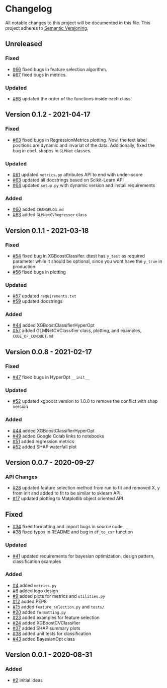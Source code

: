 # Changelog
All notable changes to this project will be documented in this file.
This project adheres to [Semantic Versioning](http://semver.org/).

## Unreleased
### Fixed
* [#66](https://github.com/slickml/slick-ml/pull/66) fixed bugs in feature selection algorithm. 
* [#67](https://github.com/slickml/slick-ml/pull/67) fixed bugs in metrics. 

### Updated
* [#66](https://github.com/slickml/slick-ml/pull/66) updated the order of the functions inside each class.

## Version 0.1.2 - 2021-04-17

### Fixed
* [#63](https://github.com/slickml/slick-ml/pull/63) fixed bugs in RegressionMetrics plotting. Now, the text label positions are dynamic and invariat of the data. Additionally, fixed the bug in coef. shapes in `GLMNet` classes. 

### Updated
* [#61](https://github.com/slickml/slick-ml/pull/61) updated `metrics.py` attributes API to end with under-score
* [#63](https://github.com/slickml/slick-ml/pull/63) updated all docstrings based on Scikit-Learn API
* [#64](https://github.com/slickml/slick-ml/pull/64) updated `setup.py` with dynamic version and install requirements

### Added
* [#60](https://github.com/slickml/slick-ml/pull/60) added `CHANGELOG.md`
* [#63](https://github.com/slickml/slick-ml/pull/63) added `GLMNetCVRegressor` class

## Version 0.1.1 - 2021-03-18

### Fixed
* [#54](https://github.com/slickml/slick-ml/pull/54) fixed bug in XGBoostClassifer. dtest has `y_test` as required parameter while it should be optional, since you wont have the `y_true` in production.
* [#56](https://github.com/slickml/slick-ml/pull/56) fixed bugs in plotting

### Updated
* [#57](https://github.com/slickml/slick-ml/pull/57) updated `requirements.txt`
* [#59](https://github.com/slickml/slick-ml/pull/59) updated docstrings

### Added
* [#44](https://github.com/slickml/slick-ml/pull/44) added XGBoostClassifierHyperOpt
* [#57](https://github.com/slickml/slick-ml/pull/57) added GLMNetCVClassifier class, plotting, and examples, `CODE_OF_CONDUCT.md`

## Version 0.0.8 - 2021-02-17

### Fixed
* [#47](https://github.com/slickml/slick-ml/pull/47) fixed bugs in HyperOpt `__init__`
### Updated
* [#52](https://github.com/slickml/slick-ml/pull/52) updated xgboost version to 1.0.0 to remove the conflict with shap version

### Added
* [#44](https://github.com/slickml/slick-ml/pull/44) added XGBoostClassifierHyperOpt
* [#49](https://github.com/slickml/slick-ml/pull/49) added Google Colab links to notebooks
* [#51](https://github.com/slickml/slick-ml/pull/51) added regression metrics
* [#52](https://github.com/slickml/slick-ml/pull/52) added SHAP waterfall plot


## Version 0.0.7 - 2020-09-27

### API Changes
* [#28](https://github.com/slickml/slick-ml/pull/28) updated feature selection method from run to fit and removed X, y from init and added to fit to be similar to sklearn API.
* [#17](https://github.com/slickml/slick-ml/pull/17) updated plotting to Matplotlib object oriented API

## Fixed
* [#34](https://github.com/slickml/slick-ml/pull/34) fixed formatting and import bugs in source code
* [#38](https://github.com/slickml/slick-ml/pull/38) fixed typos in README and bug in `df_to_csr` function

### Updated
* [#41](https://github.com/slickml/slick-ml/pull/41) updated requirements for bayesian optimization, design pattern, classification examples

### Added
* [#4](https://github.com/slickml/slick-ml/pull/4) added `metrics.py`
* [#6](https://github.com/slickml/slick-ml/pull/6) added logo design
* [#9](https://github.com/slickml/slick-ml/pull/9) added plots for metrics and `utilities.py`
* [#12](https://github.com/slickml/slick-ml/pull/12) added PEP8
* [#15](https://github.com/slickml/slick-ml/pull/15) added `feature_selection.py` and `tests/`
* [#20](https://github.com/slickml/slick-ml/pull/20) added `formatting.py`
* [#23](https://github.com/slickml/slick-ml/pull/23) added examples for feature selection
* [#24](https://github.com/slickml/slick-ml/pull/24) added XGBoostCVClassifier
* [#37](https://github.com/slickml/slick-ml/pull/37) added SHAP summary plots
* [#38](https://github.com/slickml/slick-ml/pull/38) added unit tests for classification
* [#43](https://github.com/slickml/slick-ml/pull/43) added BayesianOpt class


## Version 0.0.1 - 2020-08-31
### Added
* [#2](https://github.com/slickml/slick-ml/pull/2) initial ideas
